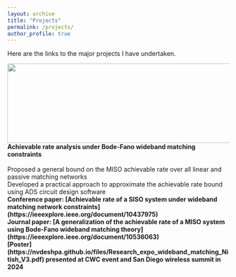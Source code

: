```yaml
---
layout: archive
title: "Projects"
permalink: /projects/
author_profile: true
---
```


Here are the links to the major projects I have undertaken. 

<img src="https://nvdeshpa.github.io/files/achievable_rate_optim_matching_con.png" width="750" height="180" style="float:top">
<br>
<b> Achievable rate analysis under Bode-Fano wideband matching constraints</b> 
<br>
<br>
Proposed a general bound on the MISO achievable rate over all linear and passive matching networks
<br>
Developed a practical approach to approximate the achievable rate bound using ADS circuit design software
<br>
<b>Conference paper: [Achievable rate of a SISO system under wideband matching network constraints](https://ieeexplore.ieee.org/document/10437975)</b>
<br>
<b>Journal paper: [A generalization of the achievable rate of a MISO system using Bode-Fano wideband matching theory](https://ieeexplore.ieee.org/document/10536063)</b>
<br>
<b>[Poster](https://nvdeshpa.github.io/files/Research_expo_wideband_matching_Nitish_V3.pdf) presented at CWC event and San Diego wireless summit in 2024</b>
<br>
